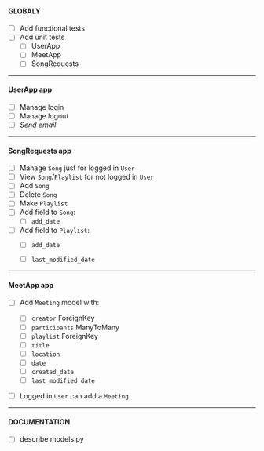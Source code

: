 #### GLOBALY
- [ ] Add functional tests
- [ ] Add unit tests
  - [ ] UserApp
  - [ ] MeetApp
  - [ ] SongRequests

---
#### UserApp app
- [ ] Manage login
- [ ] Manage logout
- [ ] *Send email*

---
#### SongRequests app
- [ ] Manage `Song` just for logged in `User`
- [ ] View `Song`/`Playlist` for not logged in `User`
- [ ] Add `Song`
- [ ] Delete `Song`
- [ ] Make `Playlist`
- [ ] Add field to `Song`:
  - [ ] `add_date`
- [ ] Add field to `Playlist`:
  - [ ] `add_date`
  - [ ] `last_modified_date`


---
#### MeetApp app
- [ ] Add `Meeting` model with:
  - [ ] `creator` ForeignKey
  - [ ] `participants` ManyToMany
  - [ ] `playlist` ForeignKey
  - [ ] `title` 
  - [ ] `location`
  - [ ] `date`
  - [ ] `created_date`
  - [ ] `last_modified_date`
- [ ] Logged in `User` can add a `Meeting`


---
#### DOCUMENTATION

- [ ] describe models.py